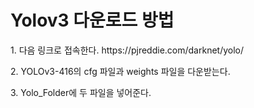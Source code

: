 <h1>Yolov3 다운로드 방법</h1>
<p>1. 다음 링크로 접속한다. https://pjreddie.com/darknet/yolo/ </p>
<p>2. YOLOv3-416의 cfg 파일과 weights 파일을 다운받는다.</p>
<p>3. Yolo_Folder에 두 파일을 넣어준다.</p>